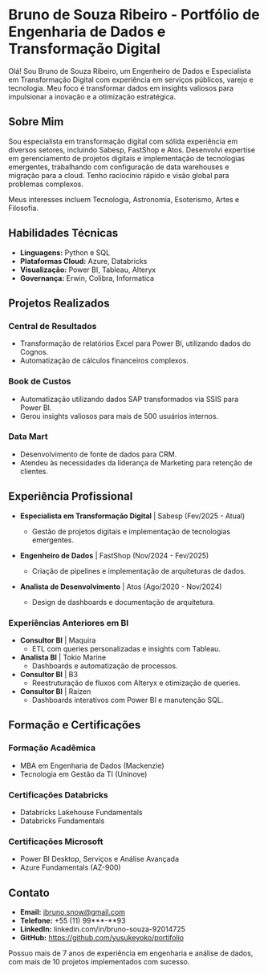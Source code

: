 # Bruno de Souza Ribeiro - Portfólio de Engenharia de Dados e Transformação Digital

Olá! Sou Bruno de Souza Ribeiro, um Engenheiro de Dados e Especialista em Transformação Digital com experiência em serviços públicos, varejo e tecnologia.  Meu foco é transformar dados em insights valiosos para impulsionar a inovação e a otimização estratégica. 

## Sobre Mim

Sou especialista em transformação digital com sólida experiência em diversos setores, incluindo Sabesp, FastShop e Atos.  Desenvolvi expertise em gerenciamento de projetos digitais e implementação de tecnologias emergentes, trabalhando com configuração de data warehouses e migração para a cloud.  Tenho raciocínio rápido e visão global para problemas complexos. 

Meus interesses incluem Tecnologia, Astronomia, Esoterismo, Artes e Filosofia. 

## Habilidades Técnicas

* **Linguagens:** Python e SQL 
* **Plataformas Cloud:** Azure, Databricks 
* **Visualização:** Power BI, Tableau, Alteryx 
* **Governança:** Erwin, Colibra, Informatica 

## Projetos Realizados

### Central de Resultados
* Transformação de relatórios Excel para Power BI, utilizando dados do Cognos. 
* Automatização de cálculos financeiros complexos. 

### Book de Custos
* Automatização utilizando dados SAP transformados via SSIS para Power BI. 
* Gerou insights valiosos para mais de 500 usuários internos. 

### Data Mart
* Desenvolvimento de fonte de dados para CRM. 
* Atendeu às necessidades da liderança de Marketing para retenção de clientes. 

## Experiência Profissional

* **Especialista em Transformação Digital** | Sabesp (Fev/2025 - Atual) 
    * Gestão de projetos digitais e implementação de tecnologias emergentes. 

* **Engenheiro de Dados** | FastShop (Nov/2024 - Fev/2025) 
    * Criação de pipelines e implementação de arquiteturas de dados. 

* **Analista de Desenvolvimento** | Atos (Ago/2020 - Nov/2024) 
    * Design de dashboards e documentação de arquitetura. 

### Experiências Anteriores em BI

* **Consultor BI** | Maquira
    * ETL com queries personalizadas e insights com Tableau. 
* **Analista BI** | Tokio Marine
    * Dashboards e automatização de processos. 
* **Consultor BI** | B3
    * Reestruturação de fluxos com Alteryx e otimização de queries. 
* **Consultor BI** | Raízen
    * Dashboards interativos com Power BI e manutenção SQL. 

## Formação e Certificações

### Formação Acadêmica
* MBA em Engenharia de Dados (Mackenzie) 
* Tecnologia em Gestão da TI (Uninove) 

### Certificações Databricks
* Databricks Lakehouse Fundamentals 
* Databricks Fundamentals 

### Certificações Microsoft
* Power BI Desktop, Serviços e Análise Avançada 
* Azure Fundamentals (AZ-900) 

## Contato

* **Email:** ibruno.snow@gmail.com 
* **Telefone:** +55 (11) 99***-**93 
* **LinkedIn:** linkedin.com/in/bruno-souza-92014725 
* **GitHub:**   https://github.com/yusukeyoko/portifolio 

Possuo mais de 7 anos de experiência em engenharia e análise de dados, com mais de 10 projetos implementados com sucesso.
